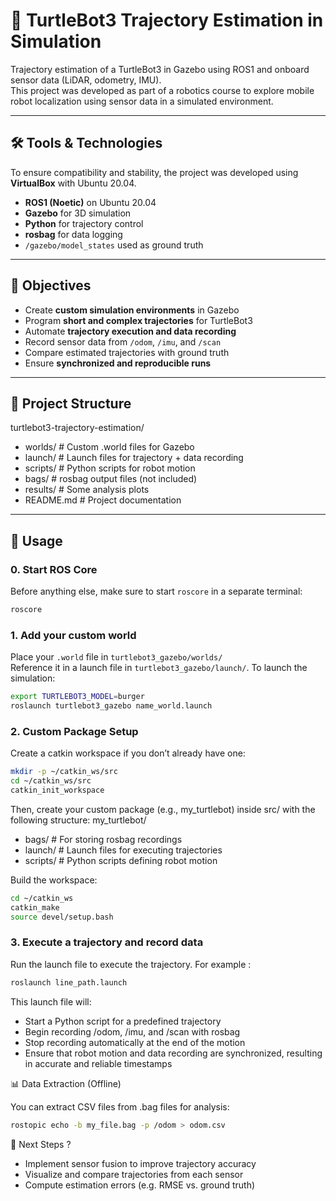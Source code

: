 # 🧭 TurtleBot3 Trajectory Estimation in Simulation

Trajectory estimation of a TurtleBot3 in Gazebo using ROS1 and onboard sensor data (LiDAR, odometry, IMU).  
This project was developed as part of a robotics course to explore mobile robot localization using sensor data in a simulated environment.

---

## 🛠️ Tools & Technologies

To ensure compatibility and stability, the project was developed using **VirtualBox** with Ubuntu 20.04.

- **ROS1 (Noetic)** on Ubuntu 20.04  
- **Gazebo** for 3D simulation  
- **Python** for trajectory control  
- **rosbag** for data logging  
- `/gazebo/model_states` used as ground truth  
 
---

## 🎯 Objectives

- Create **custom simulation environments** in Gazebo  
- Program **short and complex trajectories** for TurtleBot3  
- Automate **trajectory execution and data recording**  
- Record sensor data from `/odom`, `/imu`, and `/scan`  
- Compare estimated trajectories with ground truth  
- Ensure **synchronized and reproducible runs**  

---

## 📂 Project Structure

turtlebot3-trajectory-estimation/
- worlds/ # Custom .world files for Gazebo
- launch/ # Launch files for trajectory + data recording
- scripts/ # Python scripts for robot motion
- bags/ # rosbag output files (not included)
- results/ # Some analysis plots 
- README.md # Project documentation

---

## 🚀 Usage

### 0. Start ROS Core

Before anything else, make sure to start `roscore` in a separate terminal:

```bash
roscore
```

### 1. Add your custom world
Place your `.world` file in `turtlebot3_gazebo/worlds/`  
Reference it in a launch file in `turtlebot3_gazebo/launch/`.
To launch the simulation:

```bash
export TURTLEBOT3_MODEL=burger
roslaunch turtlebot3_gazebo name_world.launch
```

### 2. Custom Package Setup
Create a catkin workspace if you don’t already have one:
```bash
mkdir -p ~/catkin_ws/src
cd ~/catkin_ws/src
catkin_init_workspace
```

Then, create your custom package (e.g., my_turtlebot) inside src/ with the following structure:
my_turtlebot/
- bags/             # For storing rosbag recordings
- launch/           # Launch files for executing trajectories
- scripts/          # Python scripts defining robot motion

Build the workspace:
```bash
cd ~/catkin_ws
catkin_make
source devel/setup.bash
```


### 3. Execute a trajectory and record data
Run the launch file to execute the trajectory. For example :
```bash
roslaunch line_path.launch
```
This launch file will:
- Start a Python script for a predefined trajectory
- Begin recording /odom, /imu, and /scan with rosbag
- Stop recording automatically at the end of the motion
- Ensure that robot motion and data recording are synchronized, resulting in accurate and reliable timestamps

📊 Data Extraction (Offline)

You can extract CSV files from .bag files for analysis:
```bash
rostopic echo -b my_file.bag -p /odom > odom.csv
```

🔄 Next Steps ?
- Implement sensor fusion to improve trajectory accuracy
- Visualize and compare trajectories from each sensor
- Compute estimation errors (e.g. RMSE vs. ground truth)
